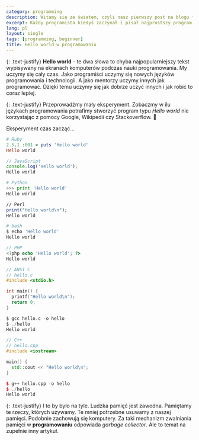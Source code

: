 ```yaml
---
category: programming
description: Witamy się ze światem, czyli nasz pierwszy post na blogu firmowym.
excerpt: Każdy programista kiedyś zaczynał i pisał najprostszy program wypisujący słowa "Hello world". Specjalnie dla Was, krótki eksperyment pamięciowy.
lang: pl
layout: single
tags: [programming, beginner]
title: Hello world w programowaniu
---
```


{: .text-justify}
**Hello world** - te dwa słowa to chyba najpopularniejszy tekst wypisywany na ekranach komputerów podczas nauki programowania.
My uczymy się cały czas. Jako programiści uczymy się nowych języków programowania i technologii.
A jako mentorzy uczymy innych jak programować. Dzięki temu uczymy się jak dobrze uczyć innych i jak robić to coraz lepiej.

{: .text-justify}
Przeprowadźmy mały eksperyment. Zobaczmy w ilu językach programowania potrafimy stworzyć program typu _Hello world_ nie korzystając z pomocy Google, Wikipedii czy Stackoverflow.
:unicorn:

Eksperyment czas zacząć...

```ruby
# Ruby
2.5.1 :001 > puts 'Hello world'
Hello world
```

```javascript
// JavaScript
console.log('Hello world');
Hello world
```

```python
# Python
>>> print 'Hello world'
Hello world
```

```perl
// Perl
print("Hello world\n");
Hello world
```

```bash
# bash
$ echo 'Hello world'
Hello world
```

```php
// PHP
<?php echo 'Hello world'; ?>
Hello world
```

```c
// ANSI C
// hello.c
#include <stdio.h>

int main() {
  printf("Hello world\n");
  return 0;
}

$ gcc hello.c -o hello
$ ./hello
Hello world
```

```cpp
// C++
// hello.cpp
#include <iostream>

main() {
  std::cout << "Hello world\n";
}

$ g++ hello.cpp -o hello
$ ./hello
Hello world
```

{: .text-justify}
I to by było na tyle. Ludzka pamięć jest zawodna. Pamiętamy te rzeczy, których używamy. Te mniej potrzebne usuwamy z naszej pamięci. Podobnie zachowują się komputery. Za taki mechanizm zwalniania pamięci w <strong>programowaniu</strong> odpowiada _garbage collector_. Ale to temat na zupełnie inny artykuł.
